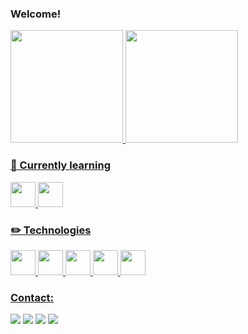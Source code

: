 ### Welcome!

<div>
<a href="https://github.com/GiovanniKF">
<img height="180em" src="https://github-readme-stats.vercel.app/api/top-langs/?username=GiovanniKF&layout=compact&langs_count=7&theme=dark"/>
<img height="180em" src="https://github-readme-stats.vercel.app/api?username=GiovanniKF&show_icons=true&theme=dark&include_all_commits=true&count_private=true"/>
</div>
          
### 📖 Currently learning
<img src="https://cdn.jsdelivr.net/gh/devicons/devicon/icons/java/java-original.svg" width="40" height="40"/>          <img src="https://cdn.jsdelivr.net/gh/devicons/devicon/icons/spring/spring-original.svg" width="40" height="40"/>

### ✏️ Technologies
<img src="https://cdn.jsdelivr.net/gh/devicons/devicon/icons/html5/html5-original.svg" width="40" height="40"/>          <img src="https://cdn.jsdelivr.net/gh/devicons/devicon/icons/css3/css3-original.svg" width="40" height="40"/>          <img src="https://cdn.jsdelivr.net/gh/devicons/devicon/icons/javascript/javascript-plain.svg" width="40" height="40"/>          <img src="https://cdn.jsdelivr.net/gh/devicons/devicon/icons/php/php-plain.svg" width="40" height="40"/>          <img src="https://cdn.jsdelivr.net/gh/devicons/devicon/icons/go/go-original-wordmark.svg" width="40" height="40"/>

### Contact:     
<div>
<a href="https://instagram.com/eokeiyti" target="_blank"><img src="https://img.shields.io/badge/-Instagram-%23E4405F?style=for-the-badge&logo=instagram&logoColor=white" target="_blank"></a>
<a href="https://www.twitch.tv/s7nshine" target="_blank"><img src="https://img.shields.io/badge/Twitch-9146FF?style=for-the-badge&logo=twitch&logoColor=white" target="_blank"></a>
<a href = "mailto:contato@giiovanni.kf@gmail.com"><img src="https://img.shields.io/badge/Gmail-D14836?style=for-the-badge&logo=gmail&logoColor=white" target="_blank"></a>
<a href="https://www.linkedin.com/in/giovanni-fushimi/" target="_blank"><img src="https://img.shields.io/badge/-LinkedIn-%230077B5?style=for-the-badge&logo=linkedin&logoColor=white" target="_blank"></a>   
</div>
          
<!--
**GiovanniKF/GiovanniKF** is a ✨ _special_ ✨ repository because its `README.md` (this file) appears on your GitHub profile.

Here are some ideas to get you started:

- 🔭 I’m currently working on ...
- 🌱 I’m currently learning ...
- 👯 I’m looking to collaborate on ...
- 🤔 I’m looking for help with ...
- 💬 Ask me about ...
- 📫 How to reach me: ...
- 😄 Pronouns: ...
- ⚡ Fun fact: ...
-->
